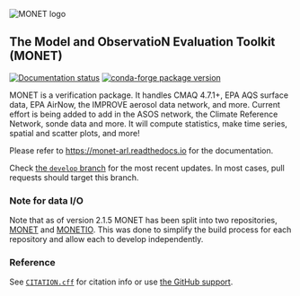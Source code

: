 ![MONET logo](https://raw.githubusercontent.com/noaa-oar-arl/monet/stable/docs/_static/MONET-logo.png)

## The Model and ObservatioN Evaluation Toolkit (MONET)

[![Documentation status](https://readthedocs.org/projects/monet-arl/badge/?version=develop)](https://monet-arl.readthedocs.io)
[![conda-forge package version](https://img.shields.io/conda/vn/conda-forge/monet)](https://anaconda.org/conda-forge/monet)

MONET is a verification package. It handles CMAQ 4.7.1+, EPA AQS surface data, EPA AirNow, the IMPROVE aerosol data network, and more. Current effort is being added to add in the ASOS network, the Climate Reference Network, sonde data and more. It will compute statistics, make time series, spatial and scatter plots, and more!

Please refer to <https://monet-arl.readthedocs.io> for the documentation.

Check [the `develop` branch](https://github.com/noaa-oar-arl/monet/tree/develop) for the most recent updates.
In most cases, pull requests should target this branch.

### Note for data I/O

Note that as of version 2.1.5 MONET has been split into two repositories,
[MONET](https://github.com/noaa-oar-arl/monet) and
[MONETIO](https://github.com/noaa-oar-arl/monetio).
This was done to simplify the build process for each repository and allow each to develop independently.

### Reference

See [`CITATION.cff`](./CITATION.cff) for citation info or use [the GitHub support](https://docs.github.com/en/repositories/managing-your-repositorys-settings-and-features/customizing-your-repository/about-citation-files).
